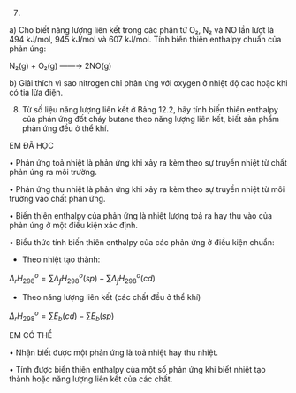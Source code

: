 7.
a) Cho biết năng lượng liên kết trong các phân tử O₂, N₂ và NO lần lượt là 494 kJ/mol, 945 kJ/mol và 607 kJ/mol. Tính biến thiên enthalpy chuẩn của phản ứng:

   N₂(g) + O₂(g) ――→ 2NO(g)

b) Giải thích vì sao nitrogen chỉ phản ứng với oxygen ở nhiệt độ cao hoặc khi có tia lửa điện.

8. Từ số liệu năng lượng liên kết ở Bảng 12.2, hãy tính biến thiên enthalpy của phản ứng đốt cháy butane theo năng lượng liên kết, biết sản phẩm phản ứng đều ở thể khí.

EM ĐÃ HỌC

• Phản ứng toả nhiệt là phản ứng khi xảy ra kèm theo sự truyền nhiệt từ chất phản ứng ra môi trường.

• Phản ứng thu nhiệt là phản ứng khi xảy ra kèm theo sự truyền nhiệt từ môi trường vào chất phản ứng.

• Biến thiên enthalpy của phản ứng là nhiệt lượng toả ra hay thu vào của phản ứng ở một điều kiện xác định.

• Biểu thức tính biến thiên enthalpy của các phản ứng ở điều kiện chuẩn:

- Theo nhiệt tạo thành:

$\Delta_r H^o_{298} = \sum \Delta_f H^o_{298} (sp) - \sum \Delta_f H^o_{298} (cd)$

- Theo năng lượng liên kết (các chất đều ở thể khí)

$\Delta_r H^o_{298} = \sum E_b (cd) - \sum E_b (sp)$

EM CÓ THỂ

• Nhận biết được một phản ứng là toả nhiệt hay thu nhiệt.

• Tính được biến thiên enthalpy của một số phản ứng khi biết nhiệt tạo thành hoặc năng lượng liên kết của các chất.